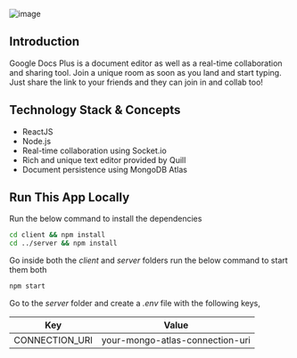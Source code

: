![image]()

## Introduction

Google Docs Plus is a document editor as well as a real-time collaboration and sharing tool. Join a unique room as soon as you land and start typing. Just share the link to your friends and they can join in and collab too!

## Technology Stack & Concepts

- ReactJS
- Node.js
- Real-time collaboration using Socket.io
- Rich and unique text editor provided by Quill
- Document persistence using MongoDB Atlas

## Run This App Locally

Run the below command to install the dependencies

```sh
cd client && npm install
cd ../server && npm install
```

Go inside both the _client_ and _server_ folders run the below command to start them both

```sh
npm start
```

Go to the _server_ folder and create a _.env_ file with the following keys,

| Key            | Value                           |
| -------------- | ------------------------------- |
| CONNECTION_URI | your-mongo-atlas-connection-uri |
